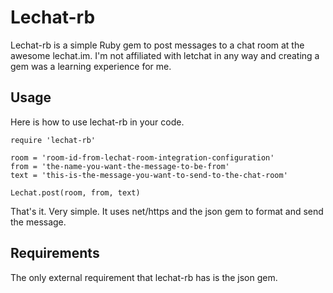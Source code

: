# Lechat-rb

Lechat-rb is a simple Ruby gem to post messages to a chat room at the awesome lechat.im. I'm not affiliated with letchat in any way and creating a gem was a learning experience for me.

## Usage

Here is how to use lechat-rb in your code.

```
require 'lechat-rb'

room = 'room-id-from-lechat-room-integration-configuration'
from = 'the-name-you-want-the-message-to-be-from'
text = 'this-is-the-message-you-want-to-send-to-the-chat-room'

Lechat.post(room, from, text)
```

That's it. Very simple. It uses net/https and the json gem to format and send the message.

## Requirements

The only external requirement that lechat-rb has is the json gem.

